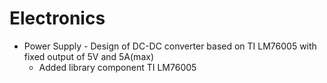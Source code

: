 # Electronics

  - Power Supply - Design of DC-DC converter based on TI LM76005 with fixed output of 5V and 5A(max)
    - Added library component TI LM76005
